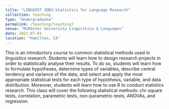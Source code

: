```yaml
---
title: "LINGUIST 2DD3:Statistics for Language Research"
collection: teaching
type: "Undergraduate"
permalink: /teaching/teaching7
venue: "McMaster University Linguistics & Languages"
date: 2022-07-01
location: "Hamilton, CA"
---
```

This is an introductory course to common statistical methods used in linguistics research. Students will learn how to design research projects in order to statistically analyse their results. To do so, students will learn how to formulate hypotheses, determine types of variables, describe central tendency and variance of the data, and select and apply the most appropriate statistical tests for each type of hypothesis, variable, and data distribution. Moreover, students will learn how to use R to conduct statistics research. This class will cover the following statistical methods: chi-square tests, correlation, parametric tests, non-parametric-tests, ANOVAs, and regression. 